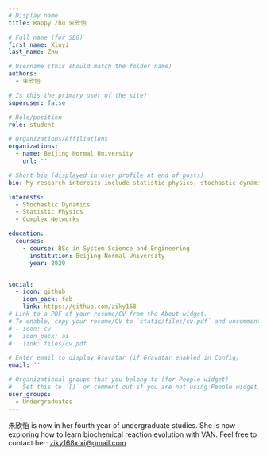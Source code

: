 ```yaml
---
# Display name
title: Rappy Zhu 朱欣怡

# Full name (for SEO)
first_name: Xinyi
last_name: Zhu

# Username (this should match the folder name)
authors:
  - 朱欣怡

# Is this the primary user of the site?
superuser: false

# Role/position
role: student

# Organizations/Affiliations
organizations:
  - name: Beijing Normal University
    url: ''

# Short bio (displayed in user profile at end of posts)
bio: My research interests include statistic physics, stochastic dynamics and complex networks.

interests:
  - Stochastic Dynamics
  - Statistic Physics
  - Complex Networks

education:
  courses:
    - course: BSc in System Science and Engineering
      institution: Beijing Normal University
      year: 2020


social:
  - icon: github
    icon_pack: fab
    link: https://github.com/ziky168
# Link to a PDF of your resume/CV from the About widget.
# To enable, copy your resume/CV to `static/files/cv.pdf` and uncomment the lines below.
# - icon: cv
#   icon_pack: ai
#   link: files/cv.pdf

# Enter email to display Gravatar (if Gravatar enabled in Config)
email: ''

# Organizational groups that you belong to (for People widget)
#   Set this to `[]` or comment out if you are not using People widget.
user_groups:
  - Undergraduates
---
```


朱欣怡 is now in her fourth year of undergraduate studies. She is now exploring how to learn biochemical reaction evolution with VAN. Feel free to contact her: ziky168xixi@gmail.com

